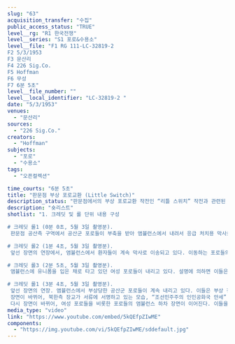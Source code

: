```yaml
---
slug: "63"
acquisition_transfer: "수집"
public_access_status: "TRUE"
level__rg: "R1 한국전쟁"
level__series: "S1 포로&수용소"
level__file: "F1 RG 111-LC-32819-2 
F2 5/3/1953
F3 문산리 
F4 226 Sig.Co.
F5 Hoffman
F6 무성
F7 6분 5초"
level__file_number: ""
level__local_identifier: "LC-32819-2 "
date: "5/3/1953"
venues: 
  - "문산리"
sources: 
  - "226 Sig.Co."
creators: 
  - "Hoffman"
subjects: 
  - "포로"
  - "수용소"
tags: 
  - "오픈컬렉션"

time_courts: "6분 5초"
title: "판문점 부상 포로교환 (Little Switch)"
description_status: "판문점에서의 부상 포로교환 작전인 “리틀 스위치” 작전과 관련된 모습을 담고 있는 여러 영상들 중 하나이다. 영상은 5월 3일에 촬영되었는데, 귀환하는 공산측 포로들의 모습을 담았다. 특히 여성 포로들의 모습들이 많이 포착되어 있어 특기할 만하다."
description: "숏리스트"
shotlist: "1. 크레딧 및 롤 단위 내용 구성

# 크레딧 롤1 (0분 0초, 5월 3일 촬영분).
 판문점 공산측 구역에서 공산군 포로들이 부축을 받아 앰뷸런스에서 내려서 응급 처치용 막사로 이송되고 있다.

# 크레딧 롤2 (1분 4초, 5월 3일 촬영분).
 앞선 장면의 연장에서, 앰뷸런스에서 환자들이 계속 막사로 이송되고 있다. 이동하는 포로들의 사이에서, 유엔과 공산측 장교들이 이들의 이름을 계속 확인하고 있다.

# 크레딧 롤3 (2분 5초, 5월 3일 촬영분).
 앰뷸런스에 유니폼을 입은 채로 타고 있던 여성 포로들이 내리고 있다. 설명에 의하면 이들은 생포된 후 거제도 포로수용소에 수용되어 있었다. 이들의 모습은 이 영상에서 가장 흥미로운 모습 중 하나이다.

# 크레딧 롤1 (3분 4초, 5월 3일 촬영분).
 앞선 장면의 연장. 앰뷸런스에서 부상당한 공산군 포로들이 계속 내리고 있다. 이들은 부상 정도에 따라서 다른 병사에게 업혀서 이동하거나, 부축을 받으면서 천막으로 이송되고 있다.
 장면이 바뀌어, 북한측 장교가 서류에 서명하고 있는 모습, “조선민주주의 인민공화국 만세” 등의 슬로건과 인공기, 오성홍기가 걸려 있는 환영의 문이 차례로 포착된다.
 다시 장면이 바뀌어, 여성 포로들을 비롯한 포로들의 앰뷸런스 하차 장면이 이어진다. 이들을 계속 군사 요원들이 지켜보거나 사진을 찍고 있다. "
media_type: "video"
link: "https://www.youtube.com/embed/5kQEfpZIwME"
components: 
  - "https://img.youtube.com/vi/5kQEfpZIwME/sddefault.jpg"
---
```


